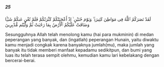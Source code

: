 ##### 25

<span class="ayah">لَقَدْ نَصَرَكُمُ ٱللَّهُ فِى مَوَاطِنَ كَثِيرَةٍۢ ۙ وَيَوْمَ حُنَيْنٍ ۙ إِذْ أَعْجَبَتْكُمْ كَثْرَتُكُمْ فَلَمْ تُغْنِ عَنكُمْ شَيْـًۭٔا وَضَاقَتْ عَلَيْكُمُ ٱلْأَرْضُ بِمَا رَحُبَتْ ثُمَّ وَلَّيْتُم مُّدْبِرِينَ</span>

<span class="ayah_translation">Sesungguhnya Allah telah menolong kamu (hai para mukminin) di medan peperangan yang banyak, dan (ingatlah) peperangan Hunain, yaitu diwaktu kamu menjadi congkak karena banyaknya jumlah(mu), maka jumlah yang banyak itu tidak memberi manfaat kepadamu sedikitpun, dan bumi yang luas itu telah terasa sempit olehmu, kemudian kamu lari kebelakang dengan bercerai-berai.</span>
